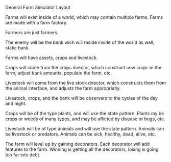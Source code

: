 General Farm Simulator Layout

Farms will exist inside of a world, which may contain multiple farms. Farms are made with 
a farm factory.

Farmers are just farmers.

The enemy will be the bank wich will reside inside of the world as well, static bank.

Farms will have assets, crops and livestock.

Crops will come from the crops director, which construct new crops in the farm, adjust bank amounts,
populate the farm, etc.

Livestock will come from the live stock director, which constructs them from the animal interface, 
and adjusts the farm appropriatly.

Livestock, crops, and the bank will be observers to the cycles of the day and night.

Crops will be of the type plants, and will use the state pattern. Plants my be crops
or weeds of many types, and may be aflicted by disease or bugs, etc.

Livestock will be of type animals and will use the state pattern. Animals can be livestock or predators.
Animals can be sick, healthy, dead, alive, etc.

The farm will level up by gaining decorators. Each decorator will add features to the farm. Winning is getting all
the decorators, losing is going too far into debt.